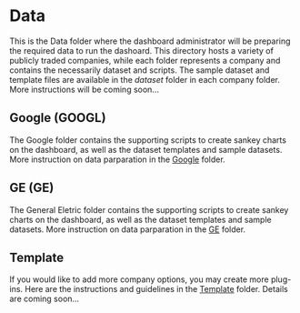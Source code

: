 # Data
This is the Data folder where the dashboard administrator will be preparing the required data to run the dashoard. This directory hosts a variety of publicly traded companies, while each folder represents a company and contains the necessarily dataset and scripts. The sample dataset and template files are available in the <i>dataset</i> folder in each company folder. More instructions will be coming soon...

## Google (GOOGL)
The Google folder contains the supporting scripts to create sankey charts on the dashboard, as well as the dataset templates and sample datasets. More instruction on data parparation in the [Google](googl) folder.

## GE (GE)
The General Eletric folder contains the supporting scripts to create sankey charts on the dashboard, as well as the dataset templates and sample datasets. More instruction on data parparation in the [GE](ge) folder.

## Template
If you would like to add more company options, you may create more plug-ins. Here are the instructions and guidelines in the [Template](template) folder. Details are coming soon...
